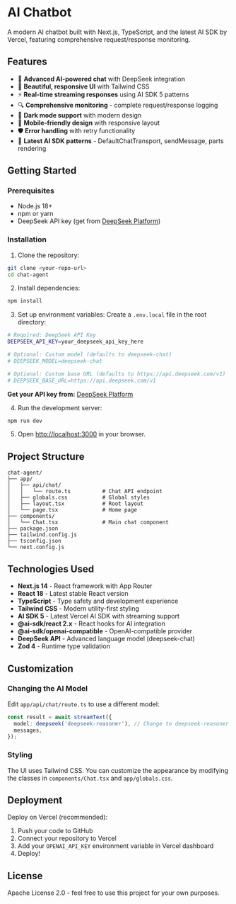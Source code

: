 # AI Chatbot

A modern AI chatbot built with Next.js, TypeScript, and the latest AI SDK by Vercel, featuring comprehensive request/response monitoring.

## Features

- 🤖 **Advanced AI-powered chat** with DeepSeek integration
- 🎨 **Beautiful, responsive UI** with Tailwind CSS
- ⚡ **Real-time streaming responses** using AI SDK 5 patterns
- 🔍 **Comprehensive monitoring** - complete request/response logging
- 🌙 **Dark mode support** with modern design
- 📱 **Mobile-friendly design** with responsive layout
- 🛡️ **Error handling** with retry functionality
- 🚀 **Latest AI SDK patterns** - DefaultChatTransport, sendMessage, parts rendering

## Getting Started

### Prerequisites

- Node.js 18+ 
- npm or yarn
- DeepSeek API key (get from [DeepSeek Platform](https://platform.deepseek.com/api_keys))

### Installation

1. Clone the repository:
```bash
git clone <your-repo-url>
cd chat-agent
```

2. Install dependencies:
```bash
npm install
```

3. Set up environment variables:
Create a `.env.local` file in the root directory:

```bash
# Required: DeepSeek API Key
DEEPSEEK_API_KEY=your_deepseek_api_key_here

# Optional: Custom model (defaults to deepseek-chat)
# DEEPSEEK_MODEL=deepseek-chat

# Optional: Custom base URL (defaults to https://api.deepseek.com/v1)
# DEEPSEEK_BASE_URL=https://api.deepseek.com/v1
```

**Get your API key from:** [DeepSeek Platform](https://platform.deepseek.com/api_keys)

4. Run the development server:
```bash
npm run dev
```

5. Open [http://localhost:3000](http://localhost:3000) in your browser.

## Project Structure

```
chat-agent/
├── app/
│   ├── api/chat/
│   │   └── route.ts          # Chat API endpoint
│   ├── globals.css           # Global styles
│   ├── layout.tsx            # Root layout
│   └── page.tsx              # Home page
├── components/
│   └── Chat.tsx              # Main chat component
├── package.json
├── tailwind.config.js
├── tsconfig.json
└── next.config.js
```

## Technologies Used

- **Next.js 14** - React framework with App Router
- **React 18** - Latest stable React version
- **TypeScript** - Type safety and development experience
- **Tailwind CSS** - Modern utility-first styling
- **AI SDK 5** - Latest Vercel AI SDK with streaming support
- **@ai-sdk/react 2.x** - React hooks for AI integration
- **@ai-sdk/openai-compatible** - OpenAI-compatible provider
- **DeepSeek API** - Advanced language model (deepseek-chat)
- **Zod 4** - Runtime type validation

## Customization

### Changing the AI Model

Edit `app/api/chat/route.ts` to use a different model:

```typescript
const result = await streamText({
  model: deepseek('deepseek-reasoner'), // Change to deepseek-reasoner for advanced reasoning
  messages,
});
```

### Styling

The UI uses Tailwind CSS. You can customize the appearance by modifying the classes in `components/Chat.tsx` and `app/globals.css`.

## Deployment

Deploy on Vercel (recommended):

1. Push your code to GitHub
2. Connect your repository to Vercel
3. Add your `OPENAI_API_KEY` environment variable in Vercel dashboard
4. Deploy!

## License

Apache License 2.0 - feel free to use this project for your own purposes.

